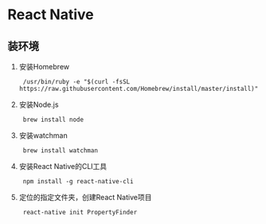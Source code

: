 # React Native

## 装环境

1. 安装Homebrew

		/usr/bin/ruby -e "$(curl -fsSL https://raw.githubusercontent.com/Homebrew/install/master/install)"

2. 安装Node.js

		brew install node

3. 安装watchman

		brew install watchman
		
4. 安装React Native的CLI工具

		npm install -g react-native-cli

5. 定位的指定文件夹，创建React Native项目

		react-native init PropertyFinder